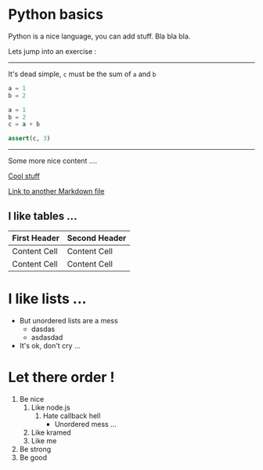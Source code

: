 # Python basics

Python is a nice language, you can add stuff. Bla bla bla.

Lets jump into an exercise :

---

It's dead simple, `c` must be the sum of `a` and `b`

```py
a = 1
b = 2
```

```py
a = 1
b = 2
c = a + b
```

```py
assert(c, 3)
```

---

Some more nice content ....

[Cool stuff](http://gitbook.io)

[Link to another Markdown file](./xyz/file.md)

## I like tables ...

First Header  | Second Header
------------- | -------------
Content Cell  | Content Cell
Content Cell  | Content Cell

# I like lists ...

* But unordered lists are a mess
    * dasdas
    * asdasdad
* It's ok, don't cry ...

# Let there order !

1. Be nice
    1. Like node.js
        1. Hate callback hell
            * Unordered mess ...
    2. Like kramed
    3. Like me
2. Be strong
3. Be good
